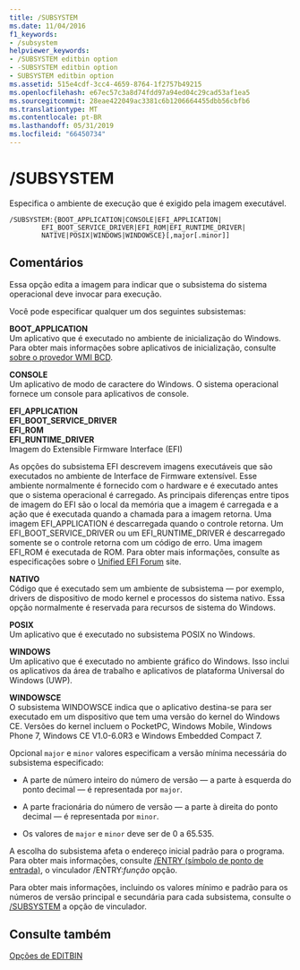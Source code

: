 ```yaml
---
title: /SUBSYSTEM
ms.date: 11/04/2016
f1_keywords:
- /subsystem
helpviewer_keywords:
- /SUBSYSTEM editbin option
- -SUBSYSTEM editbin option
- SUBSYSTEM editbin option
ms.assetid: 515e4cdf-3cc4-4659-8764-1f2757b49215
ms.openlocfilehash: e67ec57c3a8d74fdd97a94ed04c29cad53af1ea5
ms.sourcegitcommit: 28eae422049ac3381c6b1206664455dbb56cbfb6
ms.translationtype: MT
ms.contentlocale: pt-BR
ms.lasthandoff: 05/31/2019
ms.locfileid: "66450734"
---
```

# <a name="subsystem"></a>/SUBSYSTEM

Especifica o ambiente de execução que é exigido pela imagem executável.

```
/SUBSYSTEM:{BOOT_APPLICATION|CONSOLE|EFI_APPLICATION|
        EFI_BOOT_SERVICE_DRIVER|EFI_ROM|EFI_RUNTIME_DRIVER|
        NATIVE|POSIX|WINDOWS|WINDOWSCE}[,major[.minor]]
```

## <a name="remarks"></a>Comentários

Essa opção edita a imagem para indicar que o subsistema do sistema operacional deve invocar para execução.

Você pode especificar qualquer um dos seguintes subsistemas:

**BOOT_APPLICATION**<br/>
Um aplicativo que é executado no ambiente de inicialização do Windows. Para obter mais informações sobre aplicativos de inicialização, consulte [sobre o provedor WMI BCD](/previous-versions/windows/desktop/bcd/about-bcd).

**CONSOLE**<br/>
Um aplicativo de modo de caractere do Windows. O sistema operacional fornece um console para aplicativos de console.

**EFI_APPLICATION**<br/>
**EFI_BOOT_SERVICE_DRIVER**<br/>
**EFI_ROM**<br/>
**EFI_RUNTIME_DRIVER**<br/>
Imagem do Extensible Firmware Interface (EFI)

As opções do subsistema EFI descrevem imagens executáveis que são executados no ambiente de Interface de Firmware extensível. Esse ambiente normalmente é fornecido com o hardware e é executado antes que o sistema operacional é carregado. As principais diferenças entre tipos de imagem do EFI são o local da memória que a imagem é carregada e a ação que é executada quando a chamada para a imagem retorna. Uma imagem EFI_APPLICATION é descarregada quando o controle retorna. Um EFI_BOOT_SERVICE_DRIVER ou um EFI_RUNTIME_DRIVER é descarregado somente se o controle retorna com um código de erro. Uma imagem EFI_ROM é executada de ROM. Para obter mais informações, consulte as especificações sobre o [Unified EFI Forum](https://www.uefi.org/) site.

**NATIVO**<br/>
Código que é executado sem um ambiente de subsistema — por exemplo, drivers de dispositivo de modo kernel e processos do sistema nativo. Essa opção normalmente é reservada para recursos de sistema do Windows.

**POSIX**<br/>
Um aplicativo que é executado no subsistema POSIX no Windows.

**WINDOWS**<br/>
Um aplicativo que é executado no ambiente gráfico do Windows. Isso inclui os aplicativos da área de trabalho e aplicativos de plataforma Universal do Windows (UWP).

**WINDOWSCE**<br/>
O subsistema WINDOWSCE indica que o aplicativo destina-se para ser executado em um dispositivo que tem uma versão do kernel do Windows CE. Versões do kernel incluem o PocketPC, Windows Mobile, Windows Phone 7, Windows CE V1.0-6.0R3 e Windows Embedded Compact 7.

Opcional `major` e `minor` valores especificam a versão mínima necessária do subsistema especificado:

- A parte de número inteiro do número de versão — a parte à esquerda do ponto decimal — é representada por `major`.

- A parte fracionária do número de versão — a parte à direita do ponto decimal — é representada por `minor`.

- Os valores de `major` e `minor` deve ser de 0 a 65.535.

A escolha do subsistema afeta o endereço inicial padrão para o programa. Para obter mais informações, consulte [/ENTRY (símbolo de ponto de entrada)](entry-entry-point-symbol.md), o vinculador /ENTRY:*função* opção.

Para obter mais informações, incluindo os valores mínimo e padrão para os números de versão principal e secundária para cada subsistema, consulte o [/SUBSYSTEM](subsystem-specify-subsystem.md) a opção de vinculador.

## <a name="see-also"></a>Consulte também

[Opções de EDITBIN](editbin-options.md)
